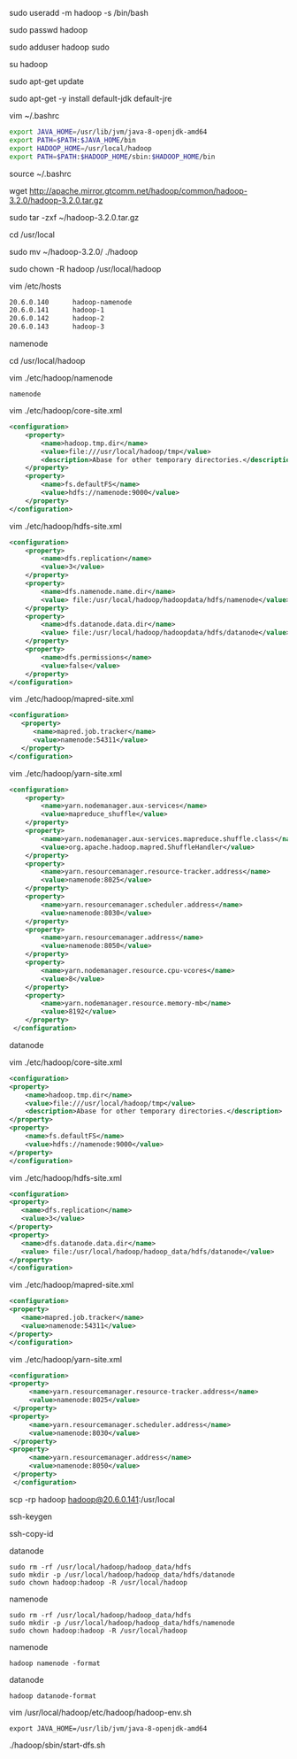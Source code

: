 sudo useradd -m hadoop -s /bin/bash

sudo passwd hadoop

sudo adduser hadoop sudo

su hadoop



sudo apt-get update

sudo apt-get -y install default-jdk default-jre







vim ~/.bashrc

```bash
export JAVA_HOME=/usr/lib/jvm/java-8-openjdk-amd64
export PATH=$PATH:$JAVA_HOME/bin
export HADOOP_HOME=/usr/local/hadoop
export PATH=$PATH:$HADOOP_HOME/sbin:$HADOOP_HOME/bin
```







source ~/.bashrc







wget http://apache.mirror.gtcomm.net/hadoop/common/hadoop-3.2.0/hadoop-3.2.0.tar.gz

sudo tar -zxf ~/hadoop-3.2.0.tar.gz

cd /usr/local

sudo mv ~/hadoop-3.2.0/ ./hadoop

sudo chown -R hadoop /usr/local/hadoop







vim /etc/hosts

```bash
20.6.0.140      hadoop-namenode
20.6.0.141      hadoop-1
20.6.0.142      hadoop-2
20.6.0.143      hadoop-3
```







namenode

cd /usr/local/hadoop

vim ./etc/hadoop/namenode

```
namenode
```

vim ./etc/hadoop/core-site.xml

```xml
<configuration>
    <property>
        <name>hadoop.tmp.dir</name>
        <value>file:///usr/local/hadoop/tmp</value>
        <description>Abase for other temporary directories.</description>
    </property>
    <property>
        <name>fs.defaultFS</name>
        <value>hdfs://namenode:9000</value>
    </property>
</configuration>
```

vim ./etc/hadoop/hdfs-site.xml

```xml
<configuration>
    <property>
        <name>dfs.replication</name>
        <value>3</value>
    </property>
    <property>
        <name>dfs.namenode.name.dir</name>
        <value> file:/usr/local/hadoop/hadoopdata/hdfs/namenode</value>
    </property>
    <property>
        <name>dfs.datanode.data.dir</name>
        <value> file:/usr/local/hadoop/hadoopdata/hdfs/datanode</value>
    </property>
    <property>
        <name>dfs.permissions</name>
        <value>false</value>
    </property>
</configuration>
```

vim ./etc/hadoop/mapred-site.xml

```xml
<configuration>
   <property>
      <name>mapred.job.tracker</name>
      <value>namenode:54311</value>
   </property>
</configuration>
```

vim ./etc/hadoop/yarn-site.xml

```xml
<configuration>
    <property>
        <name>yarn.nodemanager.aux-services</name>
        <value>mapreduce_shuffle</value>
    </property>
    <property>
        <name>yarn.nodemanager.aux-services.mapreduce.shuffle.class</name>
        <value>org.apache.hadoop.mapred.ShuffleHandler</value>
    </property>
    <property>
        <name>yarn.resourcemanager.resource-tracker.address</name>
        <value>namenode:8025</value>
    </property>
    <property>
        <name>yarn.resourcemanager.scheduler.address</name>
        <value>namenode:8030</value>
    </property>
    <property>
        <name>yarn.resourcemanager.address</name>
        <value>namenode:8050</value>
    </property>
    <property>
        <name>yarn.nodemanager.resource.cpu-vcores</name>
        <value>8</value>
    </property>
    <property>
        <name>yarn.nodemanager.resource.memory-mb</name>
        <value>8192</value>
    </property>
 </configuration>
```













datanode

vim ./etc/hadoop/core-site.xml

```xml
<configuration>
<property>
    <name>hadoop.tmp.dir</name>
    <value>file:///usr/local/hadoop/tmp</value>
    <description>Abase for other temporary directories.</description>
</property>
<property>
    <name>fs.defaultFS</name>
    <value>hdfs://namenode:9000</value>
</property>
</configuration>
```

vim ./etc/hadoop/hdfs-site.xml

```xml
<configuration>
<property>
   <name>dfs.replication</name>
   <value>3</value>
</property>
<property>
   <name>dfs.datanode.data.dir</name>
   <value> file:/usr/local/hadoop/hadoop_data/hdfs/datanode</value>
</property> 
</configuration>
```

vim ./etc/hadoop/mapred-site.xml

```xml
<configuration>
<property>
   <name>mapred.job.tracker</name>
   <value>namenode:54311</value>
</property>
</configuration>
```

vim ./etc/hadoop/yarn-site.xml

```xml
<configuration>
<property>
     <name>yarn.resourcemanager.resource-tracker.address</name>
     <value>namenode:8025</value>
 </property>
<property>
     <name>yarn.resourcemanager.scheduler.address</name>
     <value>namenode:8030</value>
 </property>
<property>
     <name>yarn.resourcemanager.address</name>
     <value>namenode:8050</value>
 </property> 
 </configuration>
```





scp -rp hadoop hadoop@20.6.0.141:/usr/local

ssh-keygen

ssh-copy-id 



datanode

```
sudo rm -rf /usr/local/hadoop/hadoop_data/hdfs
sudo mkdir -p /usr/local/hadoop/hadoop_data/hdfs/datanode
sudo chown hadoop:hadoop -R /usr/local/hadoop
```

namenode

```
sudo rm -rf /usr/local/hadoop/hadoop_data/hdfs
sudo mkdir -p /usr/local/hadoop/hadoop_data/hdfs/namenode
sudo chown hadoop:hadoop -R /usr/local/hadoop
```

namenode

```
hadoop namenode -format
```

datanode

```
hadoop datanode-format
```



vim /usr/local/hadoop/etc/hadoop/hadoop-env.sh

```
export JAVA_HOME=/usr/lib/jvm/java-8-openjdk-amd64
```









./hadoop/sbin/start-dfs.sh



